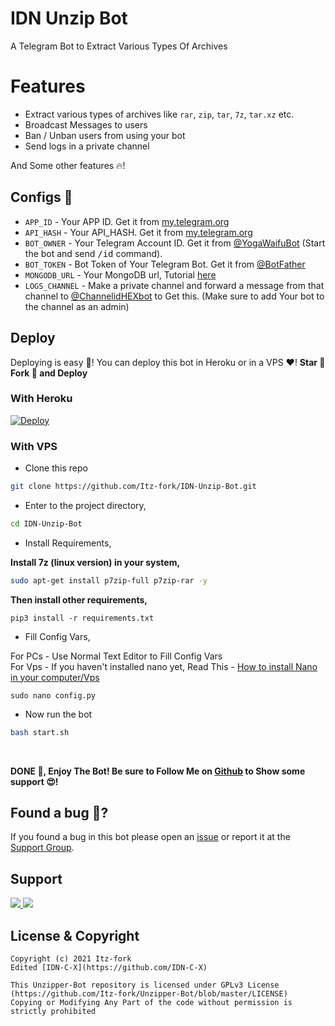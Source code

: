 # IDN Unzip Bot
A Telegram Bot to Extract Various Types Of Archives


# Features
- Extract various types of archives like `rar`, `zip`, `tar`, `7z`, `tar.xz` etc.
- Broadcast Messages to users
- Ban / Unban users from using your bot
- Send logs in a private channel

And Some other features 🔥!

## Configs 📖

- `APP_ID` - Your APP ID. Get it from [my.telegram.org](my.telegram.org)
- `API_HASH` - Your API_HASH. Get it from [my.telegram.org](my.telegram.org)
- `BOT_OWNER` - Your Telegram Account ID. Get it from [@YogaWaifuBot](https://t.me/YogaWaifuBot) (Start the bot and send <samp>/id</samp> command).
- `BOT_TOKEN` - Bot Token of Your Telegram Bot. Get it from [@BotFather](https://t.me/BotFather)
- `MONGODB_URL` - Your MongoDB url, Tutorial [here](https://www.youtube.com/watch?v=0aYrJTfYBHU)
- `LOGS_CHANNEL` - Make a private channel and forward a message from that channel to [@ChannelidHEXbot](https://t.me/ChannelidHEXbot) to Get this. (Make sure to add Your bot to the channel as an admin)

## Deploy
Deploying is easy 🤫! You can deploy this bot in Heroku or in a VPS ♥️! **Star 🌟 Fork 🍴 and Deploy**

### With Heroku
[![Deploy](https://www.herokucdn.com/deploy/button.svg)](https://www.heroku.com/deploy?template=https://github.com/IDN-C-X/Unzip-Bot)


### With VPS

- Clone this repo
```bash
git clone https://github.com/Itz-fork/IDN-Unzip-Bot.git
```

- Enter to the project directory,
```bash
cd IDN-Unzip-Bot
```

- Install Requirements,

**Install 7z (linux version) in your system,**
```bash
sudo apt-get install p7zip-full p7zip-rar -y
```
**Then install other requirements,**
```
pip3 install -r requirements.txt
```

- Fill Config Vars,

For PCs - Use Normal Text Editor to Fill Config Vars </br>
For Vps - If you haven't installed nano yet, Read This - [How to install Nano in your computer/Vps](https://gist.github.com/Itz-fork/fd11c08ef7464bdae3663a1f9c77c9e9)
```
sudo nano config.py
```

- Now run the bot
```bash
bash start.sh
```
</br>

**DONE 🥳, Enjoy The Bot! Be sure to Follow Me on [Github](https://github.com/zYxDevs) to Show some support 😍!**


## Found a bug 🐞?
If you found a bug in this bot please open an [issue](https://github.com/IDN-C-X/IDN-Unzip-Bot/issues) or report it at the [Support Group](#support).

## Support
<a href="https://t.me/IDNCoder">
  <img src="https://img.shields.io/badge/Updates_Channel-0a0a0a?style=for-the-badge&logo=telegram&logoColor=white">
</a>
<a href="https://t.me/IDNCoderX">
  <img src="https://img.shields.io/badge/Support_Group-0a0a0a?style=for-the-badge&logo=telegram&logoColor=white">
</a>

## License & Copyright
```
Copyright (c) 2021 Itz-fork
Edited [IDN-C-X](https://github.com/IDN-C-X)

This Unzipper-Bot repository is licensed under GPLv3 License (https://github.com/Itz-fork/Unzipper-Bot/blob/master/LICENSE)
Copying or Modifying Any Part of the code without permission is strictly prohibited
```
